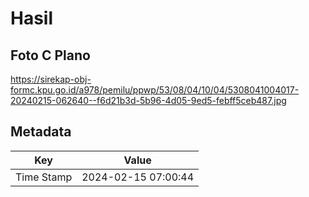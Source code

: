 # Hasil

## Foto C Plano

https://sirekap-obj-formc.kpu.go.id/a978/pemilu/ppwp/53/08/04/10/04/5308041004017-20240215-062640--f6d21b3d-5b96-4d05-9ed5-febff5ceb487.jpg


## Metadata

| Key        | Value               |
| ---------- | ------------------- |
| Time Stamp | 2024-02-15 07:00:44 |



